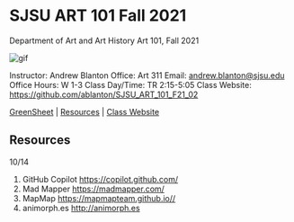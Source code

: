 **SJSU ART 101 Fall 2021**
======================
Department of Art and Art History
Art 101, Fall 2021

![gif](https://i.imgur.com/pS5lIDd.gif)

Instructor: Andrew Blanton
Office: Art 311
Email: andrew.blanton@sjsu.edu
Office Hours: W 1-3
Class Day/Time: TR 2:15-5:05
Class Website: https://github.com/ablanton/SJSU_ART_101_F21_02

[GreenSheet](https://github.com/ablanton/SJSU_Art_101_F21_02/blob/master/GREENSHEET.md)
| [Resources](https://github.com/ablanton/SJSU_Art_101_F21_02/blob/master/RESOURCES.md)
| [Class Website](https://github.com/ablanton/SJSU_Art_101_F21_02)

Resources
---------

10/14
1. GitHub Copilot https://copilot.github.com/
2. Mad Mapper https://madmapper.com/
3. MapMap https://mapmapteam.github.io//
4. animorph.es  http://animorph.es